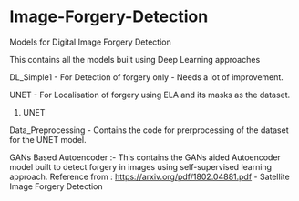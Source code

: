# Image-Forgery-Detection

Models for Digital Image Forgery Detection

This contains all the models built using Deep Learning approaches

DL_Simple1 - For Detection of forgery only - Needs a lot of improvement.

UNET - For Localisation of forgery using ELA and its masks as the dataset.
1. UNET

Data_Preprocessing - Contains the code for prerprocessing of the dataset for the UNET model.

GANs Based Autoencoder :-
This contains the GANs aided Autoencoder model built to detect forgery in images using self-supervised learning approach.
Reference from : https://arxiv.org/pdf/1802.04881.pdf - Satellite Image Forgery Detection
